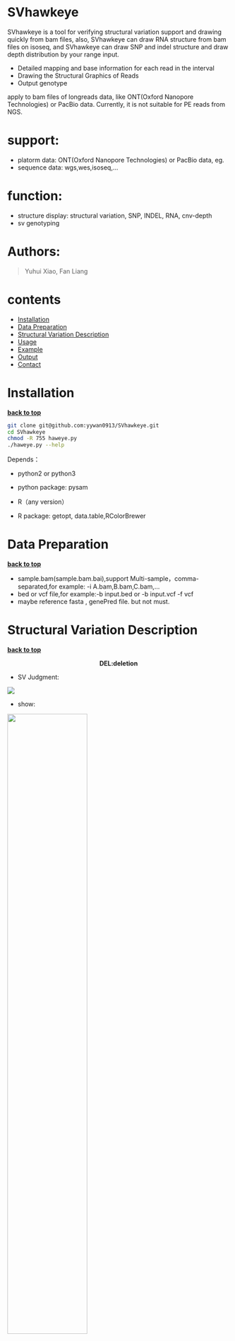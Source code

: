 # SVhawkeye

SVhawkeye is a tool for verifying structural variation support and drawing quickly from bam files,
also, SVhawkeye can draw RNA structure from bam files on isoseq,
and SVhawkeye can draw SNP and indel structure and draw depth distribution by your range input.

  - Detailed mapping and base information for each read in the interval
  - Drawing the Structural Graphics of Reads
  - Output genotype
  
apply to bam files of longreads data, like ONT(Oxford Nanopore Technologies) or PacBio data.
Currently, it is not suitable for PE reads from NGS.

# support:

  - platorm data: ONT(Oxford Nanopore Technologies) or PacBio data, eg.
  - sequence data:  wgs,wes,isoseq,...

# function:

  - structure display: structural variation, SNP, INDEL, RNA, cnv-depth
  - sv genotyping

# Authors:

  > Yuhui Xiao, Fan Liang

# contents
- [Installation](#installation)
- [Data Preparation](#data-preparation)
- [Structural Variation Description](#structural-variation-description)
- [Usage](#usage)
- [Example](#example)
- [Output](#output)
- [Contact](#contact)

# Installation
**[back to top](#contents)**

```sh
git clone git@github.com:yywan0913/SVhawkeye.git
cd SVhawkeye
chmod -R 755 haweye.py
./haweye.py --help
```
Depends：

- python2 or python3

- python package: pysam

- R（any version）

- R package: getopt, data.table,RColorBrewer

# Data Preparation 
**[back to top](#contents)**
- sample.bam(sample.bam.bai),support Multi-sample，comma-separated,for example: -i A.bam,B.bam,C.bam,...
- bed or vcf file,for example:-b input.bed or -b input.vcf -f vcf
- maybe reference fasta , genePred file.  but not must.

# Structural Variation Description
**[back to top](#contents)**

<center>
  
**DEL:deletion**

</center>

- SV Judgment:

<img src="doc/DEL1.png"  div align=center />

- show:

<img src="doc/DEL2.png" width = 60% height = 60% div align=center />
  
-------  

<center>
  
**INS：insertion**

</center>
  
- SV Judgment:

<img src="doc/INS1.png"  div align=center />

- show:

<img src="doc/INS2.png" width = 60% height = 60% div align=center />

-------

<center>
  
**DUP:duplication**

</center>

- SV Judgment:

<img src="doc/DUP1.png"  div align=center />

- show:

<img src="doc/DUP2.png"  width = 60% height = 60% div align=center />

-------

<center>
  
**INV:inversion**

</center>
  
- SV Judgment:

<img src="doc/INV1.png"  div align=center />

- show:

<img src="doc/INV2.png"  width = 60% height = 60% div align=center />

-------

<center>
  
**TRA:translocation**

</center>

- SV Judgment:

<img src="doc/TRA1.png"  div align=center />

- show:

<img src="doc/TRA2.png"  width = 60% height = 60% div align=center />

Split mapping were filled with color.

-------
<center>

**RNA structure**

</center>
  
- RNA structure form isoseq:

<img src="doc/trio.png"  width = 60% height = 60% div align=center />

-------

<center>

**trio structure**

</center>
  
- snp indel ... trio:

<img src="doc/RNA.png"  width = 60% height = 60% div align=center />



# Usage
**[back to top](#contents)**

optional arguments:
```
./hawkeye.py -h
commands:
    sv_browse             fast draw Structural variation or snp-inDel as IGV.
    snpindel_browse       fast draw snp or indel variation as IGV
    sv_genotyping         recall sv of existing input vcf file.
    rna_browse            display isoform structure from iso-seq
    regiondepth_browse    display depth distribution of your region
```

```
 ./hawkeye.py  sv_browse
  Options:
  -h, --help            show this help message and exit
  -i FILE, --bams=FILE  set the input bam file. mark=","; [required:True]
  -g GENOME, --genome=GENOME
                        set reference,support:hg19/hg38;while,other genome
                        also can draw but no annotation; [default:hg19]
  -b FILE, --bedvcf=FILE
                        set the input bed or vcf file; [required=True]
  -r FILE, --reffa=FILE
                        set the reference fasta file of inputbam, when
                        region<210bp and which can dispaly ref base;
                        [default:None]
  -o Dir, --outdir=Dir  set output dirname; [default: ./]
  -t <class 'int'>, --thread=<class 'int'>
                        Number of additional threads to use ; [default:0]
  -q num, --quanlty=num
                        set reads mapping quanlty for filter; [default: 20
                        (means Q20)]
  -I <class 'float'>, --identity=<class 'float'>
                        set min identity of mapping reads for filter;
                        [default: 0.6]
  -d <class 'int'>, --extend=<class 'int'>
                        set region extend length; [default:1000bp]
  -f vcf/bed, --infmt=vcf/bed
                        set input format:vcf or bed; [default:bed]
  -F png/pdf, --outfmt=png/pdf
                        set out picture format; [default:png]
  -l <class 'int'>, --sv_min_length=<class 'int'>
                        Minimum length of SV to be reported; [default:50]
```
# Example
**[back to top](#contents)**

if input bed,format:

|#chromosome|start|end|type|chromosome2|start2|end2|
|------|------|------|------|------|------|------|
|1|1288171|1290193|
|9|278819|279211|TRA|14|1427822|1429136|

```
haweye.py sv_browse -i father.bam,mather.bam,children.bam -g hg19 -b igv.bed -o testdir -t 3
```

if input vcf,format:

|#CHROM|POS|ID|REF|ALT|QUAL|FILTER|INFO|FORMAT|sample|
|------|------|------|------|------|------|------|------|------|------|
|5|17101355|sv549|N|<DEL>|.|pass|SVLEN=107;SVTYPE=DEL;END=17101462|GT|0/1|
```
SVhaweye.py -i tumor.bam,normal.bam -b test.vcf --format vcf -d 1000 -o test -g hg19
SVhaweye.py -i sample.bam -b test.vcf --format vcf -o test -g hg38 -q 20 -fo pdf
```

# Output
**[back to top](#contents)**

- tree

├── bedpysamout

│---└── HG002_GRCh38.haplotag.10x.bam_chr14_105772449_105860085

├── figure

│---└── chr14_105773449_105859085.e1000.png

├── input.bed

├── new.test.vcf

└── script

│---└── Rigvfrompysam.sh

- HG002_GRCh38.haplotag.10x.bam_chr14_105772449_105860085 :

|Chr|RefStart|RefEnd|QueryStart|QueryEnd|ReadsLen|Mapq|Identity|Strand|Color|Type|Readsorder|ReadsID|
|chr14|105761683|105773457|0|11754|11755|60|NA|+|0|normal|13|m64014_181210_152538/159122871/ccs|
|chr14|105761697|105772813|1|11103|11102|60|NA|-|0|normal|1|m64018_190129_193747/10749818/ccs|
|chr14|105765546|105773455|1407|9307|9306|60|NA|-|1|DEL--chr14_105773455-105859091:85637|10.01|m64020_190123_225958/110167169/ccs|
|chr14|105859091|105860456|1|1407|9306|60|NA|-|1|ins--chr14_105859685-105859686:51@@DEL--chr14_105773455-105859091:85637|10|m64020_190123_225958/110167169/ccs|
|chr14|105766543|105773455|0|6913|10691|60|NA|+|2|DEL--chr14_105773455-105859091:85637|11|m64014_181210_152538/174458956/ccs|

- new.test.vcf:

```
##FORMAT=<ID=GT,Number=1,Type=String,Description="Genotype">
##FORMAT=<ID=DA,Number=1,Type=Integer,Description="# number of high-quality reads(depth)">
##FORMAT=<ID=DV,Number=1,Type=Integer,Description="# number of high-quality variant reads">
##FORMAT=<ID=DO,Number=1,Type=Integer,Description="# number of high-quality other variant reads">
|#CHROM|POS|ID|REF|ALT|QUAL|FILTER|INFO|FORMAT|HG002_GRCh38.haplotag.10x|
|chr14|105773449|pbsv.DEL.38747|refseq|T|.|PASS|SVTYPE=DEL;END=105859085;SVLEN=-85636|GT:DV:DA:DO|0/1:10:35:0|
```

# Contact
-------
If you have any questions, please contact the following folks:

Yuhui Xiao <651874494@qq.com>

**[back to top](#contents)**
